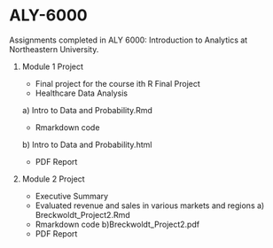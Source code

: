 # ALY-6000
Assignments completed in ALY 6000: Introduction to Analytics at Northeastern University.

1) Module 1 Project
      - Final project for the course ith R Final Project
      - Healthcare Data Analysis

      a) Intro to Data and Probability.Rmd
      - Rmarkdown code

      b) Intro to Data and Probability.html 
      - PDF Report

2) Module 2 Project
      - Executive Summary
      - Evaluated revenue and sales in various markets and regions
      a) Breckwoldt_Project2.Rmd
      - Rmarkdown code
      b)Breckwoldt_Project2.pdf
      - PDF Report

